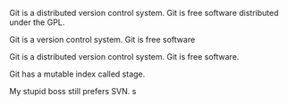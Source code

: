 Git is a distributed version control system.
Git is free software distributed under the GPL.

Git is a version control system.
Git is free software

Git is a distributed version control system.
Git is free software.

Git has a mutable index called stage.

My stupid boss still prefers SVN.
s